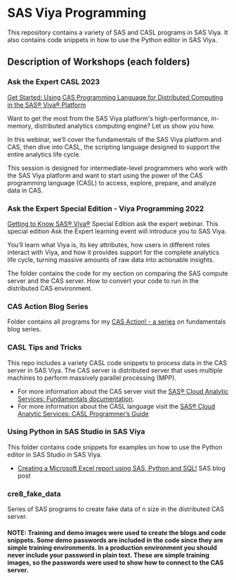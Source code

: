 # SAS Viya Programming
This repository contains a variety of SAS and CASL programs in SAS Viya. It also contains code snippets in how to use the Python editor in SAS Viya.

## Description of Workshops (each folders)

### Ask the Expert CASL 2023
[Get Started: Using CAS Programming Language for Distributed Computing in the SAS® Viya® Platform](https://www.sas.com/en_us/webinars/cas-distributed-computing.html)

Want to get the most from the SAS Viya platform's high-performance, in-memory, distributed analytics computing engine? Let us show you how.

In this webinar, we’ll cover the fundamentals of the SAS Viya platform and CAS, then dive into CASL, the scripting language designed to support the entire analytics life cycle.

This session is designed for intermediate-level programmers who work with the SAS Viya platform and want to start using the power of the CAS programming language (CASL) to access, explore, prepare, and analyze data in CAS.

### Ask the Expert Special Edition - Viya Programming 2022
[Getting to Know SAS® Viya®](https://www.sas.com/en_us/webinars/getting-to-know-sas-viya.html) Special Edition ask the expert webinar. This special edition Ask the Expert learning event will introduce you to SAS Viya.

You’ll learn what Viya is, its key attributes, how users in different roles interact with Viya, and how it provides support for the complete analytics life cycle, turning massive amounts of raw data into actionable insights.

The folder contains the code for my section on comparing the SAS compute server and the CAS server. How to convert your code to run in the distributed CAS environment.


### CAS Action Blog Series
Folder contains all programs for my [CAS Action! - a series](https://blogs.sas.com/content/sgf/2021/08/06/cas-action-a-series-on-fundamentals/) on fundamentals blog series.


### CASL Tips and Tricks
This repo includes a variety CASL code snippets to process data in the CAS server in SAS Viya. The CAS server is distributed server that uses multiple machines to perform massively parallel processing (MPP). 

- For more information about the CAS server visit the [SAS® Cloud Analytic Services: Fundamentals documentation](https://go.documentation.sas.com/doc/en/pgmsascdc/v_032/casfun/titlepage.htm).
- For more information about the CASL language visit the [SAS® Cloud Analytic Services: CASL Programmer’s Guide](https://go.documentation.sas.com/doc/en/pgmsascdc/v_032/caslpg/titlepage.htm)


### Using Python in SAS Studio in SAS Viya
This folder contains code snippets for examples on how to use the Python editor in SAS Studio in SAS Viya.
- [Creating a Microsoft Excel report using SAS, Python and SQL!](https://blogs.sas.com/content/sgf/2022/12/22/creating-a-microsoft-excel-report-using-sas-python-and-sql/) SAS blog post


### cre8_fake_data
Series of SAS programs to create fake data of n size in the distributed CAS server.

#### NOTE: Training and demo images were used to create the blogs and code snippets. Some demo passwords are included in the code since they are simple training environments. In a production environment you should never include your password in plain text. These are simple training images, so the passwords were used to show how to connect to the CAS server.


